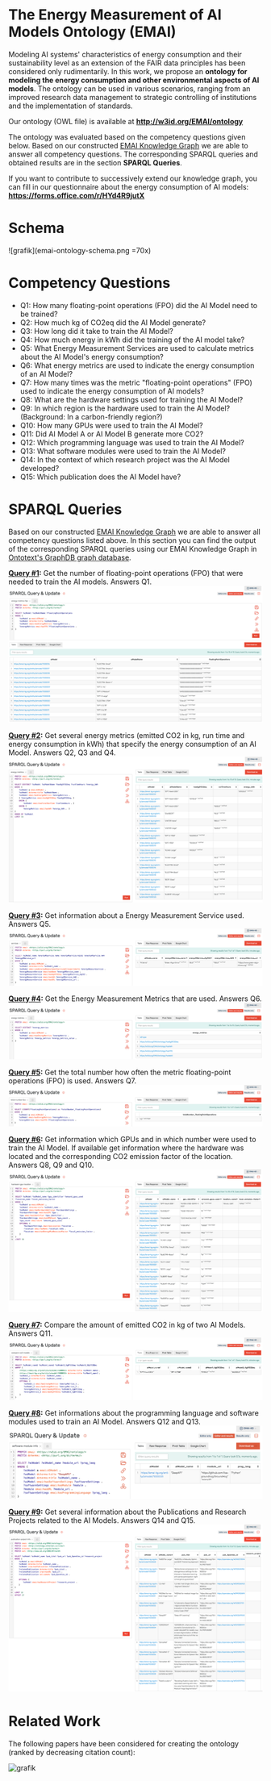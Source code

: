 # The Energy Measurement of AI Models Ontology (EMAI)
Modeling AI systems' characteristics of energy consumption and their sustainability level as an extension of the FAIR data principles has been considered only rudimentarily. In this work, we propose an **ontology for modeling the energy consumption and other environmental aspects of AI models**. The ontology can be used in various scenarios, ranging from an improved research data management to strategic controlling of institutions and the implementation of standards. 

Our ontology (OWL file) is available at **http://w3id.org/EMAI/ontology**

The ontology was evaluated based on the competency questions given below. Based on our constructed [EMAI Knowledge Graph](emai-knowledge-graph) we are able to answer all competency questions. The corresponding SPARQL queries and obtained results are in the section **SPARQL Queries**.

If you want to contribute to successively extend our knowledge graph, you can fill in our questionnaire about the energy consumption of AI models: **https://forms.office.com/r/HYd4R9jutX**


# Schema
![grafik](emai-ontology-schema.png =70x)

# Competency Questions
* Q1: How many floating-point operations (FPO) did the AI Model need to be trained?
* Q2: How much kg of CO2eq did the AI Model generate?
* Q3: How long did it take to train the AI Model?
* Q4: How much energy in kWh did the training of the AI model take?
* Q5: What Energy Measurement Services are used to calculate metrics about the AI Model's energy consumption?
* Q6: What energy metrics are used to indicate the energy consumption of an AI Model?
* Q7: How many times was the metric "floating-point operations" (FPO) used to indicate the energy consumption of AI models?
* Q8: What are the hardware settings used for training the AI Model?
* Q9: In which region is the hardware used to train the AI Model? (Background: In a carbon-friendly region?)
* Q10: How many GPUs were used to train the AI Model?
* Q11: Did AI Model A or AI Model B generate more CO2?
* Q12: Which programming language was used to train the AI Model?
* Q13: What software modules were used to train the AI Model?
* Q14: In the context of which research project was the AI Model developed?
* Q15: Which publication does the AI Model have?

# SPARQL Queries

Based on our constructed [EMAI Knowledge Graph](emai-knowledge-graph) we are able to answer all competency questions listed above. In this section you can find the output of the corresponding SPARQL queries using our EMAI Knowledge Graph in[ Ontotext's GraphDB graph database](https://graphdb.ontotext.com).

**[Query #1](sparql-queries/query1-energy-metrics-fpo.txt):** Get the number of floating-point operations (FPO) that were needed to train the AI models. Answers Q1.
![grafik](sparql-queries/query1-energy-metrics-fpo.png)

**[Query #2](sparql-queries/query2-energy-metrics-co2-runtime-kWh.txt):** Get several energy metrics (emitted CO2 in kg, run time and energy consumption in kWh) that specify the energy consumption of an AI Model. Answers Q2, Q3 and Q4.
![grafik](sparql-queries/query2-energy-metrics-co2-runtime-kWh.png)

**[Query #3](sparql-queries/query3-energy-measurement-services.txt):** Get information about a Energy Measurement Service used. Answers Q5.
![grafik](sparql-queries/query3-energy-measurement-services.png)

**[Query #4](sparql-queries/query4-energy-metrics.txt):** Get the Energy Measurement Metrics that are used. Answers Q6.
![grafik](sparql-queries/query4-energy-metrics.png)

**[Query #5](sparql-queries/query5-total-number-fpo.txt):** Get the total number how often the metric floating-point operations (FPO) is used. Answers Q7.
![grafik](sparql-queries/query5-total-number-fpo.png)

**[Query #6](sparql-queries/query6-hardware-gpu-location.txt):** Get information which GPUs and in which number were used to train the AI Model. If available get information where the hardware was located and the corresponding CO2 emission factor of the location. Answers Q8, Q9 and Q10.
![grafik](sparql-queries/query6-hardware-gpu-location.png)

**[Query #7](sparql-queries/query7-compare-co2-two-models.txt):** Compare the amount of emitted CO2 in kg of two AI Models. Answers Q11.
![grafik](sparql-queries/query7-compare-co2-two-models.png)

**[Query #8](sparql-queries/query8-software-module-info.txt):** Get informations about the programming language and software modules used to train an AI Model. Answers Q12 and Q13.
![grafik](sparql-queries/query8-software-module-info.png)

**[Query #9](sparql-queries/query9-publication-project-info.txt):** Get several information about the Publications and Research Projects related to the AI Models. Answers Q14 and Q15.
![grafik](sparql-queries/query9-publication-project-info.png)


# Related Work
The following papers have been considered for creating the ontology (ranked by decreasing citation count):

![grafik](https://user-images.githubusercontent.com/5419543/156885466-1be3b3c5-750d-4a91-9265-29e8c577d2e1.png)
